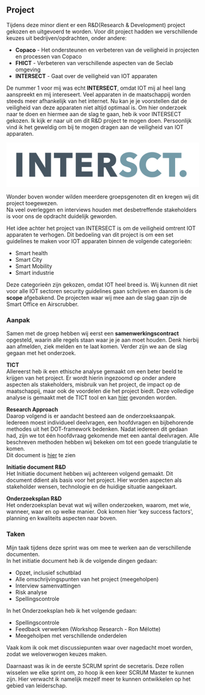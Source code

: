 ## Project
Tijdens deze minor dient er een R&D(Research & Development) project gekozen en uitgevoerd te worden. Voor dit project
hadden we verschillende keuzes uit bedrijven/opdrachten, onder andere:
- **Copaco** - Het ondersteunen en verbeteren van de veiligheid in projecten en processen van Copaco
- **FHICT** - Verbeteren van verschillende aspecten van de Seclab omgeving
- **INTERSECT** - Gaat over de veiligheid van IOT apparaten

De nummer 1 voor mij was echt **INTERSECT**, omdat IOT mij al heel lang aanspreekt en mij intereseert. 
Veel apparaten in de maatschappij worden steeds meer afhankelijk van het internet. Nu kan je je voorstellen dat de veiligheid van deze
apparaten niet altijd optimaal is. Om hier onderzoek naar te doen en hiermee aan de slag te gaan, heb ik voor INTERSECT gekozen.
Ik kijk er naar uit om dit R&D project te mogen doen. Persoonlijk vind ik het geweldig om bij te mogen dragen aan de veiligheid van IOT apparaten.

<img src="./images/INTERSECT.PNG" alt="INTERSECT" class="INTERSECT">

Wonder boven wonder wilden meerdere groepsgenoten dit en kregen wij dit project toegewezen. <br/> 
Na veel overleggen en interviews houden met desbetreffende stakeholders is voor ons de opdracht duidelijk geworden. 

Het idee achter het project van INTERSECT is om de veiligheid omtrent IOT apparaten te verhogen.
Dit bedoeling van dit project is om een set guidelines te maken voor IOT apparaten binnen de volgende categorieën:
- Smart health
- Smart City
- Smart Mobility
- Smart industrie

Deze categorieën zijn gekozen, omdat IOT heel breed is. Wij kunnen dit niet voor alle IOT sectoren security guidelines gaan schrijven en daarom is de **scope** afgebakend.
De projecten waar wij mee aan de slag gaan zijn de Smart Office en Airscrubber.

### Aanpak
Samen met de groep hebben wij eerst een **samenwerkingscontract** opgesteld, waarin alle regels staan waar je je aan moet houden.
Denk hierbij aan afmelden, ziek melden en te laat komen. Verder zijn we aan de slag gegaan met het onderzoek.

**TICT**<br/>
Allereerst heb ik een ethische analyse gemaakt om een beter beeld te krijgen van het project. Er wordt hierin ingezoomd op onder andere aspecten als
stakeholders, misbruik van het project, de impact op de maatschappij, maar ook de voordelen die het project biedt. Deze volledige analyse is gemaakt met de TICT tool en kan [hier](https://tvheel.github.io/research) gevonden worden.

**Research Approach**<br/>
Daarop volgend is er aandacht besteed aan de onderzoeksaanpak. Iedereen moest individueel deelvragen, een hoofdvragen en bijbehorende methodes uit het DOT-framework bedenken.
Nadat iedereen dit gedaan had, zijn we tot één hoofdvraag gekomende met een aantal deelvragen. Alle beschreven methoden hebben wij bekeken om tot een goede triangulatie te komen.<br/>
Dit document is [hier](https://tvheel.github.io/research) te zien

**Initiatie document R&D**<br/>
Het <a class="downloadlink" onClick="passwd('./files/Phase1.docs','Phase 1')">Initiatie document</a>
  hebben wij achtereen volgend gemaakt. Dit document ddient als basis voor het project. Hier worden aspecten als stakeholder wensen, technologie en de huidige situatie aangekaart.

**Onderzoeksplan R&D**<br/>
Het <a class="downloadlink" onClick="downloadURI('./files/Research-plan.docx','Research plan')">onderzoeksplan</a> bevat wat wij willen onderzoeken, waarom, met wie, wanneer, waar en op welke manier. Ook komen hier
'key success factors', planning en kwaliteits aspecten naar boven.


### Taken
Mijn taak tijdens deze sprint was om mee te werken aan de verschillende documenten.<br/>
In het initiatie document heb ik de volgende dingen gedaan:
- Opzet, inclusief schutblad
- Alle omschrijvingspunten van het project (meegeholpen)
- Interview samenvattingen
- Risk analyse 
- Spellingscontrole

In het Onderzoeksplan heb ik het volgende gedaan:
- Spellingscontrole
- Feedback verwerken (Workshop Research - Ron Mélotte)
- Meegeholpen met verschillende onderdelen

Vaak kom ik ook met discussiepunten waar over nagedacht moet worden, zodat we weloverwogen keuzes maken.

Daarnaast was ik in de eerste SCRUM sprint de secretaris. Deze rollen wisselen we elke sprint om, zo hoop ik een keer SCRUM Master te kunnen zijn. 
Hier verwacht ik namelijk mezelf meer te kunnen ontwikkelen op het gebied van leiderschap.
